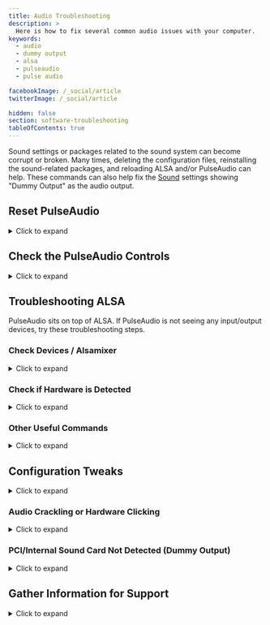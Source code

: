 ```yaml
---
title: Audio Troubleshooting
description: >
  Here is how to fix several common audio issues with your computer.
keywords:
  - audio
  - dummy output
  - alsa
  - pulseaudio
  - pulse audio

facebookImage: /_social/article
twitterImage: /_social/article

hidden: false
section: software-troubleshooting
tableOfContents: true
---
```


Sound settings or packages related to the sound system can become corrupt or broken. Many times, deleting the configuration files, reinstalling the sound-related packages, and reloading ALSA and/or PulseAudio can help. These commands can also help fix the <u>Sound</u> settings showing "Dummy Output" as the audio output.

## Reset PulseAudio

<details>
    <summary>Click to expand</summary>

If the system is not playing audio, first try restarting the PulseAudio daemon:

```bash
systemctl --user restart pulseaudio
```

After restarting the daemon, applications may need to be restarted to re-connect to PulseAudio. If the system still isn't playing sound, then try removing the user configuration files for PulseAudio:

```bash
rm -r ~/.config/pulse
```

Then, kill all instances of PulseAudio:

```bash
pulseaudio -k
```

When PulseAudio starts again (which it should do automatically), it will create new configuration files.

</details>

## Check the PulseAudio Controls

<details>
    <summary>Click to expand</summary>

The program <u>PulseAudio Volume Control</u> is helpful in figuring out which program is producing audio, where that audio is being routed, what the default input/output devices are, and what the volume levels are set to.  It can be installed using the Pop!\_Shop, or with this command:

```bash
sudo apt install pavucontrol
```

Once installed, open the <u>PulseAudio Volume Control</u> app in the Activities menu, or run `pavucontrol` in a terminal.

The "Playback" tab will show a list of applications that are currently playing audio. The volume for each application can be individually controlled.

![Playback tab](/images/audio/pavucontrol-playback.png)

Similarly, the "Recording" tab will show a list of applications that are currently recording audio.

![Recording tab](/images/audio/pavucontrol-recording.png)

The "Output Devices" tab shows a list of output devices, and an indicator of what's being played out of each device. The green checkmark being selected indicates a device is the default output device.

![Output tab](/images/audio/pavucontrol-output.png)

The "Input Devices" tab shows a similar list for input devices.

![Input tab](/images/audio/pavucontrol-input.png)

Under "Configuration," each sound card should be listed.

![Configuration tab](/images/audio/pavucontrol-configuration.png)

</details>

## Troubleshooting ALSA

PulseAudio sits on top of ALSA. If PulseAudio is not seeing any input/output devices, try these troubleshooting steps.

### Check Devices / Alsamixer

<details>
    <summary>Click to expand</summary>

Check what playback devices ALSA is detecting:

```bash
aplay -l
```

Or, check what recording devices ALSA is detecting:

```bash
arecord -l
```

A device may be muted in the ALSA mixer, which will override any PulseAudio volume settings. You can open the ALSA mixer with this command:

```bash
alsamixer
```

You can navigate between the different volume meters using the left and right arrow keys. Each meter can be adjusted using the up and down arrow keys. An "MM" at the bottom of a meter indicates that meter is muted. If the PulseAudio Volume Control shows that sound is playing, but you don't hear any sound, try unmuting all of the volume meters in alsamixer by pressing the <kbd>M</kbd> key while each meter is selected.

![alsamixer](/images/audio/alsamixer-main.png)

If your system has more than one sound card (for example, an Intel sound card and an NVIDIA sound card in switchable-graphics systems), you can switch between them by pressing F6.

![alsamixer's sound card selection](/images/audio/alsamixer-soundcard.png)

</details>

### Check if Hardware is Detected

  <details>
      <summary>Click to expand</summary>

If ALSA doesn't list a sound card, it may not be physically detected by the system at all. If the Linux kernel sees a sound card, it will show up in your `lspci` output. This command will list every sound card your system detects, and show the driver being used for each one:

  ```bash
  lspci -v | grep -A6 Audio
  ```

  If the output from that command is blank, then your system isn't detecting any sound cards (which could indicate a hardware issue.)

  </details>

### Other Useful Commands

<details>
    <summary>Click to expand</summary>

This command will reinstall ALSA and some of the other core audio packages:

```bash
sudo apt install --reinstall alsa-base alsa-utils pulseaudio linux-sound-base libasound2
```

This command will reload the sound driver modules:

```bash
sudo alsa force-reload
```

This command will start PulseAudio after it's been stopped (this is not usually needed, because PulseAudio will usually restart itself when it's stopped):

```bash
pulseaudio --start
```

</details>

</details>

## Configuration Tweaks

<details>
    <summary>Click to expand</summary>

Some particular problems may be solved by tweaks to ALSA or PulseAudio configuration.

</details>

### Audio Crackling or Hardware Clicking

<details>
    <summary>Click to expand</summary>

If you hear audio crackling (especially when you start or stop playing audio), PulseAudio may be putting your audio card to sleep too often. This is known to happen on the [serw12](/articles/serval-dac/) and some [Thunderbolt docks](https://github.com/system76/docs/issues/491).

These two commands will disable this behavior and restart PulseAudio:

```bash
sudo sed -i 's/load-module module-suspend-on-idle/#load-module module-suspend-on-idle/' /etc/pulse/default.pa
pulseaudio -k
```

This change can be undone using these commands:

```bash
sudo sed -i 's/#load-module module-suspend-on-idle/load-module module-suspend-on-idle/' /etc/pulse/default.pa
pulseaudio -k
```

</details>

### PCI/Internal Sound Card Not Detected (Dummy Output)

<details>
    <summary>Click to expand</summary>

With hardware that uses the `snd_hda_intel` kernel module, rare [bugs](https://bugs.launchpad.net/ubuntu/+source/linux-oem-osp1/+bug/1864061) can cause the sound card to not be detected. If you're having this issue, try running these commands to force the usage of a specific audio driver:

```bash
echo "options snd-hda-intel dmic_detect=0" | sudo tee -a /etc/modprobe.d/alsa-base.conf
echo "blacklist snd_soc_skl" | sudo tee -a /etc/modprobe.d/blacklist.conf
```

Reboot after making the changes. If this doesn't solve the issue, undo the changes using these commands:

```bash
sudo sed -i 's/options snd-hda-intel dmic_detect=0//' /etc/modprobe.d/alsa-base.conf
sudo sed -i 's/blacklist snd_soc_skl//' /etc/modprobe.d/blacklist.conf
```

Then reboot again.

</details>

## Gather Information for Support

<details>
    <summary>Click to expand</summary>

The `alsa-info` command will gather a number of outputs, including some of the above-listed outputs, and package them so they can be shared easily. In a terminal, run the command:

```bash
alsa-info
```

When the script is finished gathering information, type <kbd>y</kbd> and press Enter to upload your output to the ALSA website, then send the link to Support.

![alsa-info](/images/audio/alsa-info.png)

</details>
